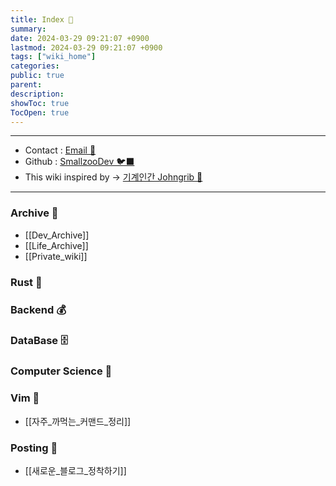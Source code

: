 ```yaml
---
title: Index 🧊️
summary: 
date: 2024-03-29 09:21:07 +0900
lastmod: 2024-03-29 09:21:07 +0900
tags: ["wiki_home"]
categories: 
public: true
parent: 
description: 
showToc: true
TocOpen: true
---
```

---
- Contact : [Email 📧](mailto:joongyue@gmail.com) 
- Github : [SmallzooDev 🐦‍⬛](https://github.com/SmallzooDev)
- This wiki inspired by -> [기계인간 Johngrib 💭](https://johngrib.github.io/wiki/my-wiki/)
---


### Archive 📘

- [[Dev_Archive]]
- [[Life_Archive]]
- [[Private_wiki]]

### Rust 🦀 


### Backend 💰


### DataBase 🗄️


### Computer Science 🦉


### Vim 🦅 

- [[자주_까먹는_커맨드_정리]]

### Posting 🌳

- [[새로운_블로그_정착하기]]

